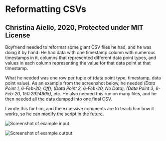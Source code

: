 # Reformatting CSVs
## Christina Aiello, 2020, Protected under MIT License

Boyfriend needed to reformat some giant CSV files he had, and he was doing it by hand.
He had data with one timestamp column with numerous timestamps in it, columns that represented different data point types, and values in each column representing the value for that data point at that timestamp. 

What he needed was one row per tuple of (data point type, timestamp, data point value). 
As an example from the screenshot below, he needed *(Data Point 1, 6-Feb-20, Off), (Data Point 2, 6-Feb-20, No Data), (Data Point 3, 6-Feb-20, 150.2924805)*, etc. He also needed this run on many files, and he then needed all the data dumped into one final CSV.

 I wrote this for him, and the excessive comments are to teach him how it works, so he can modify the script in the future.

![Screenshot of example input](https://raw.githubusercontent.com/cjaiello/ReformatCsv/master/example-input.png)

![Screenshot of example output](https://raw.githubusercontent.com/cjaiello/ReformatCsv/master/example-output.png)
